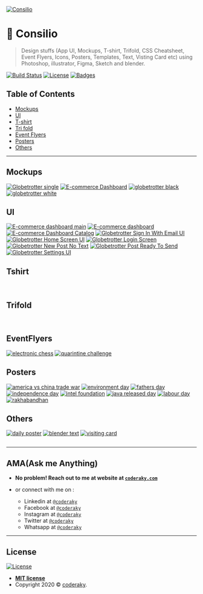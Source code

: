 <a href="http://coderaky.com"><img src="https://raw.githubusercontent.com/coderaky/files/master/png/hello.png?v=3&s=200" title="Consilio" alt="Consilio"></a>
# 🎨 Consilio

> Design stuffs (App UI, Mockups, T-shirt, Trifold, CSS Cheatsheet, Event Flyers, Icons, Posters, Templates, Text, Visting Card etc) using Photoshop, illustrator, Figma, Sketch and blender.


[![Build Status](http://img.shields.io/travis/badges/badgerbadgerbadger.svg?style=flat-square)](https://travis-ci.org/badges/badgerbadgerbadger) [![License](http://img.shields.io/:license-mit-blue.svg?style=flat-square)](http://badges.mit-license.org) [![Badges](http://img.shields.io/:badges-9/9-ff6799.svg?style=flat-square)](https://github.com/badges/badgerbadgerbadger)

## Table of Contents

- [Mockups](#mockups)
- [UI](#ui)
- [T-shirt](#tshirt)
- [Tri fold](#Trifold)
- [Event Flyers](#EventFlyers)
- [Posters](#poster)
- [Others](#others)

<!-- https://raw.githubusercontent.com/coder-aky/files/master/png/hello.png
<a href=""><img src="?v=3&s=200" title="" alt=""></a>-->
---

## Mockups
<a href="mockup/Globetrotter single.jpg"><img src="mockup/Globetrotter single.jpg?v=3&s=200" title="Globetrotter single" alt="Globetrotter single"></a>
<a href="mockup/E-commerce Dashboard.jpg"><img src="mockup/E-commerce Dashboard.jpg?v=3&s=200" title="E-commerce Dashboard" alt="E-commerce Dashboard"></a>
<a href="mockup/globetrotter black.jpg"><img src="mockup/globetrotter black.jpg?v=3&s=200" title="globetrotter black" alt="globetrotter black"></a>
<a href="mockup/globetrotter white.jpg"><img src="mockup/globetrotter white.jpg?v=3&s=200" title="globetrotter white" alt="globetrotter white"></a>

## UI
<a href="ui/E-commerce dashboard main.png"><img src="ui/E-commerce dashboard main.png?v=3&s=200" title="E-commerce dashboard main" alt="E-commerce dashboard main"></a>
<a href="ui/E-commerce dashboard Categorie.png"><img src="ui/E-commerce dashboard Categorie.png?v=3&s=200" title="E-commerce dashboard" alt="E-commerce dashboard"></a>
<a href="ui/E-commerce Dashboard Catalog.png"><img src="ui/E-commerce Dashboard Catalog.png?v=3&s=200" title="E-commerce Dashboard Catalog" alt="E-commerce Dashboard Catalog"></a>
<a href="ui/Globetrotter Sign In With Email UI.png"><img src="ui/Globetrotter Sign In With Email UI.png?v=3&s=200" title="Globetrotter Sign In With Email UI" alt="Globetrotter Sign In With Email UI"></a>
<a href="ui/Globetrotter Home Screen UI.png"><img src="ui/Globetrotter Home Screen UI.png?v=3&s=200" title="Globetrotter Home Screen UI" alt="Globetrotter Home Screen UI"></a>
<a href="ui/Globetrotter Login Screen.png"><img src="ui/Globetrotter Login Screen.png?v=3&s=200" title="Globetrotter Login Screen" alt="Globetrotter Login Screen"></a>
<a href="ui/Globetrotter New Post No Text.png"><img src="ui/Globetrotter New Post No Text.png?v=3&s=200" title="Globetrotter New Post No Text" alt="Globetrotter New Post No Text"></a>
<a href="ui/Globetrotter Post Ready To Send.png"><img src="ui/Globetrotter Post Ready To Send.png?v=3&s=200" title="Globetrotter Post Ready To Send" alt="Globetrotter Post Ready To Send"></a>
<a href="ui/Globetrotter Settings UI.png"><img src="ui/Globetrotter Settings UI.png?v=3&s=200" title="Globetrotter Settings UI" alt="Globetrotter Settings UI"></a>
## Tshirt
<a href="T-shirt/tshirt1.jpg"><img src="T-shirt/tshirt1.jpg?v=3&s=200" title="" alt=""></a>
<a href="T-shirt/tshirt2.jpg"><img src="T-shirt/tshirt2.jpg?v=3&s=200" title="" alt=""></a>
<a href="T-shirt/tshirt3.jpg"><img src="T-shirt/tshirt3.jpg?v=3&s=200" title="" alt=""></a>
## Trifold
<a href="Trifold/Tri-Fold-Front.jpg"><img src="Trifold/Tri-Fold-Front.jpg?v=3&s=200" title="" alt=""></a>
<a href="Trifold/Tri-Fold-Back.jpg"><img src="Trifold/Tri-Fold-Back.jpg?v=3&s=200" title="" alt=""></a>
<a href="Trifold/Tri-Fold-Front1.jpg"><img src="Trifold/Tri-Fold-Front1.jpg?v=3&s=200" title="" alt=""></a>
<a href="Trifold/Tri-Fold-Back1.jpg"><img src="Trifold/Tri-Fold-Back1.jpg?v=3&s=200" title="" alt=""></a>
## EventFlyers
<a href="event flyers/electronic chess.jpg"><img src="event flyers/electronic chess.jpg?v=3&s=200" title="electronic chess" alt="electronic chess"></a>
<a href="event flyers/quarintine challenge.jpg"><img src="event flyers/quarintine challenge.jpg?v=3&s=200" title="quarintine challenge" alt="quarintine challenge"></a>
## Posters
<!-- <a href="posters/National Technology day.jpg"><img src="posters/National Technology day.jpg?v=3&s=200" title="National Technology day" alt="National Technology day"></a> -->
<a href="posters/america vs china trade war.jpg"><img src="posters/america vs china trade war.jpg?v=3&s=200" title="america vs china trade war" alt="america vs china trade war"></a>
<a href="posters/environment day.jpg"><img src="posters/environment day.jpg?v=3&s=200" title="environment day" alt="environment day"></a>
<a href="posters/fathers day.jpg"><img src="posters/fathers day.jpg?v=3&s=200" title="fathers day" alt="fathers day"></a>
<a href="posters/independence day.jpg"><img src="posters/independence day.jpg?v=3&s=200" title="independence day" alt="independence day"></a>
<a href="posters/intel foundation.jpg"><img src="posters/intel foundation.jpg?v=3&s=200" title="intel foundation" alt="intel foundation"></a>
<a href="posters/java released day.jpg"><img src="posters/java released day.jpg?v=3&s=200" title="java released day" alt="java released day"></a>
<a href="posters/labour day.jpg"><img src="posters/labour day.jpg?v=3&s=200" title="labour day" alt="labour day"></a>
<a href="posters/rakhabandhan.jpg"><img src="posters/rakhabandhan.jpg?v=3&s=200" title="rakhabandhan" alt="rakhabandhan"></a>
## Others
<a href="templates/daily poster.jpg"><img src="templates/daily poster.jpg?v=3&s=200" title="daily poster" alt="daily poster"></a>
<a href="text/blender text.png"><img src="text/blender text.png?v=3&s=200" title="blender text" alt="blender text"></a>
<a href="visiting card/visiting card.jpg"><img src="visiting card/visiting card.jpg?v=3&s=200" title="visiting card" alt="visiting card"></a>
<a href="icons/Facebook banner.png"><img src="icons/Facebook banner.png?v=3&s=200" title="" alt=""></a>
<a href="icons/Instagram banner.png"><img src="icons/Instagram banner.png?v=3&s=200" title="" alt=""></a>
<a href="icons/rc banner.png"><img src="icons/rc banner.png?v=3&s=200" title="" alt=""></a>


<a href="icons/chrome logo.png"><img src="icons/chrome logo.png?v=3&s=200" title="" alt=""></a><a href="icons/facebook logo.png"><img src="icons/facebook logo.png?v=3&s=200" title="" alt=""></a><a href="icons/instagram logo.png"><img src="icons/instagram logo.png?v=3&s=200" title="" alt=""></a>


---

## AMA(Ask me Anything)

- **No problem! Reach out to me at website at <a href="http://coderaky.com" target="_blank">`coderaky.com`</a>**

- or connect with me on :
  - Linkedin at <a href="https://www.linkedin.com/in/coderaky/" target="_blank">`@coderaky`</a>
  - Facebook at <a href="https://www.facebook.com/coderaky" target="_blank">`@coderaky`</a>
  - Instagram at <a href="https://www.instagram.com/coderaky" target="_blank">`@coderaky`</a>
  - Twitter at <a href="http://twitter.com/coderaky" target="_blank">`@coderaky`</a>
  - Whatsapp at <a href="https://wa.me/919453457386" target="_blank">`@coderaky`</a>

---


## License

[![License](http://img.shields.io/:license-mit-blue.svg?style=flat-square)](http://badges.mit-license.org)

- **[MIT license](http://opensource.org/licenses/mit-license.php)**
- Copyright 2020 © <a href="http://coderaky.com" target="_blank">coderaky</a>.
